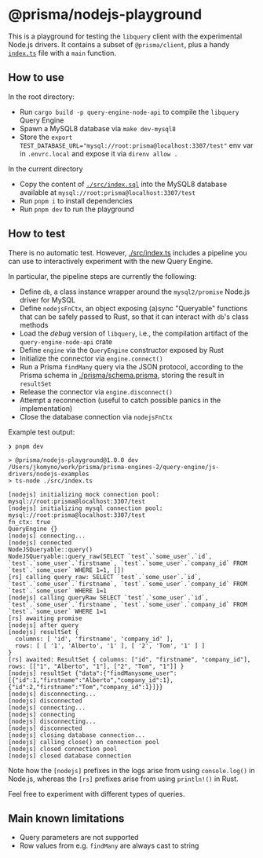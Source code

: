# @prisma/nodejs-playground

This is a playground for testing the `libquery` client with the experimental Node.js drivers.
It contains a subset of `@prisma/client`, plus a handy [`index.ts`](./src/index.ts) file with a `main` function.

## How to use

In the root directory:
  - Run `cargo build -p query-engine-node-api` to compile the `libquery` Query Engine
  - Spawn a MySQL8 database via `make dev-mysql8`
  - Store the `export TEST_DATABASE_URL="mysql://root:prisma@localhost:3307/test"` env var in `.envrc.local` and expose it via `direnv allow .`

In the current directory
  - Copy the content of [`./src/index.sql`](./src/index.sql) into the MySQL8 database available at `mysql://root:prisma@localhost:3307/test`
  - Run `pnpm i` to install dependencies
  - Run `pnpm dev` to run the playground

## How to test

There is no automatic test. However, [./src/index.ts](./src/index.ts) includes a pipeline you can use to interactively experiment with the new Query Engine.

In particular, the pipeline steps are currently the following:

- Define `db`, a class instance wrapper around the `mysql2/promise` Node.js driver for MySQL
- Define `nodejsFnCtx`, an object exposing (a)sync "Queryable" functions that can be safely passed to Rust, so that it can interact with `db`'s class methods
- Load the *debug* version of `libquery`, i.e., the compilation artifact of the `query-engine-node-api` crate
- Define `engine` via the `QueryEngine` constructor exposed by Rust
- Initialize the connector via `engine.connect()`
- Run a Prisma `findMany` query via the JSON protocol, according to the Prisma schema in [./prisma/schema.prisma](./prisma/schema.prisma), storing the result in `resultSet`
- Release the connector via `engine.disconnect()`
- Attempt a reconnection (useful to catch possible panics in the implementation)
- Close the database connection via `nodejsFnCtx`

Example test output:

```
❯ pnpm dev

> @prisma/nodejs-playground@1.0.0 dev /Users/jkomyno/work/prisma/prisma-engines-2/query-engine/js-drivers/nodejs-examples
> ts-node ./src/index.ts

[nodejs] initializing mock connection pool: mysql://root:prisma@localhost:3307/test
[nodejs] initializing mysql connection pool: mysql://root:prisma@localhost:3307/test
fn_ctx: true
QueryEngine {}
[nodejs] connecting...
[nodejs] connected
NodeJSQueryable::query()
NodeJSQueryable::query_raw(SELECT `test`.`some_user`.`id`, `test`.`some_user`.`firstname`, `test`.`some_user`.`company_id` FROM `test`.`some_user` WHERE 1=1, [])
[rs] calling query_raw: SELECT `test`.`some_user`.`id`, `test`.`some_user`.`firstname`, `test`.`some_user`.`company_id` FROM `test`.`some_user` WHERE 1=1
[nodejs] calling queryRaw SELECT `test`.`some_user`.`id`, `test`.`some_user`.`firstname`, `test`.`some_user`.`company_id` FROM `test`.`some_user` WHERE 1=1
[rs] awaiting promise
[nodejs] after query
[nodejs] resultSet {
  columns: [ 'id', 'firstname', 'company_id' ],
  rows: [ [ '1', 'Alberto', '1' ], [ '2', 'Tom', '1' ] ]
}
[rs] awaited: ResultSet { columns: ["id", "firstname", "company_id"], rows: [["1", "Alberto", "1"], ["2", "Tom", "1"]] }
[nodejs] resultSet {"data":{"findManysome_user":[{"id":1,"firstname":"Alberto","company_id":1},{"id":2,"firstname":"Tom","company_id":1}]}}
[nodejs] disconnecting...
[nodejs] disconnected
[nodejs] connecting...
[nodejs] connecting
[nodejs] disconnecting...
[nodejs] disconnected
[nodejs] closing database connection...
[nodejs] calling close() on connection pool
[nodejs] closed connection pool
[nodejs] closed database connection
```

Note how the `[nodejs]` prefixes in the logs arise from using `console.log()` in Node.js, whereas the `[rs]` prefixes arise from using `println!()` in Rust.

Feel free to experiment with different types of queries.

## Main known limitations

- Query parameters are not supported
- Row values from e.g. `findMany` are always cast to string
